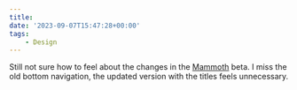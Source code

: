 ```yaml
---
title:
date: '2023-09-07T15:47:28+00:00'
tags:
    - Design
---
```


Still not sure how to feel about the changes in the [Mammoth](https://getmammoth.app/) beta. I miss the old bottom navigation, the updated version with the titles feels unnecessary.